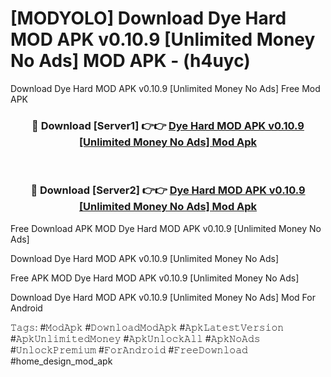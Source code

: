# [MODYOLO] Download Dye Hard MOD APK v0.10.9 [Unlimited Money No Ads] MOD APK - (h4uyc)
Download Dye Hard MOD APK v0.10.9 [Unlimited Money No Ads] Free Mod APK

<div align="center">
<h3>🔴 Download [Server1] 👉👉 <a href="https://apk-comot.site?title=Dye_Hard_MOD_APK_v0.10.9_[Unlimited_Money_No_Ads]">Dye Hard MOD APK v0.10.9 [Unlimited Money No Ads] Mod Apk</a></h3><br>

<h3>🔴 Download [Server2] 👉👉 <a href="https://apk-comot.site?title=Dye_Hard_MOD_APK_v0.10.9_[Unlimited_Money_No_Ads]">Dye Hard MOD APK v0.10.9 [Unlimited Money No Ads] Mod Apk</a></h3>
</div>


Free Download APK MOD Dye Hard MOD APK v0.10.9 [Unlimited Money No Ads]

Download Dye Hard MOD APK v0.10.9 [Unlimited Money No Ads] 

Free APK MOD Dye Hard MOD APK v0.10.9 [Unlimited Money No Ads] 

Download Dye Hard MOD APK v0.10.9 [Unlimited Money No Ads] Mod For Android

𝚃𝚊𝚐𝚜: #𝙼𝚘𝚍𝙰𝚙𝚔 #𝙳𝚘𝚠𝚗𝚕𝚘𝚊𝚍𝙼𝚘𝚍𝙰𝚙𝚔 #𝙰𝚙𝚔𝙻𝚊𝚝𝚎𝚜𝚝𝚅𝚎𝚛𝚜𝚒𝚘𝚗 #𝙰𝚙𝚔𝚄𝚗𝚕𝚒𝚖𝚒𝚝𝚎𝚍𝙼𝚘𝚗𝚎𝚢 #𝙰𝚙𝚔𝚄𝚗𝚕𝚘𝚌𝚔𝙰𝚕𝚕 #𝙰𝚙𝚔𝙽𝚘𝙰𝚍𝚜 #𝚄𝚗𝚕𝚘𝚌𝚔𝙿𝚛𝚎𝚖𝚒𝚞𝚖 #𝙵𝚘𝚛𝙰𝚗𝚍𝚛𝚘𝚒𝚍 #𝙵𝚛𝚎𝚎𝙳𝚘𝚠𝚗𝚕𝚘𝚊𝚍 #home_design_mod_apk